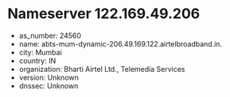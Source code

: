 # Nameserver 122.169.49.206

* as_number: 24560
* name: abts-mum-dynamic-206.49.169.122.airtelbroadband.in.
* city: Mumbai
* country: IN
* organization: Bharti Airtel Ltd., Telemedia Services
* version: Unknown
* dnssec: Unknown
